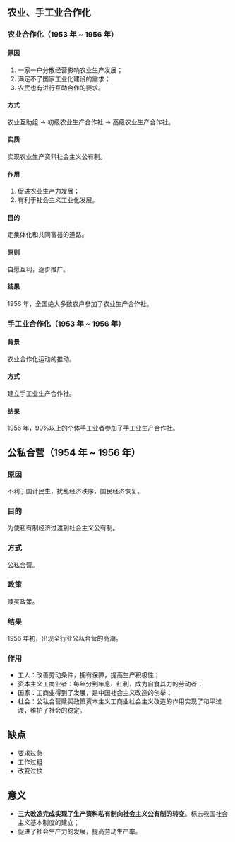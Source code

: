 ## 农业、手工业合作化

### 农业合作化（1953 年 ~ 1956 年）

#### 原因

1. 一家一户分散经营影响农业生产发展；
2. 满足不了国家工业化建设的需求；
3. 农民也有进行互助合作的要求。

#### 方式

农业互助组 $\to$ 初级农业生产合作社 $\to$ 高级农业生产合作社。

#### 实质

实现农业生产资料社会主义公有制。

#### 作用

1. 促进农业生产力发展；
2. 有利于社会主义工业化发展。

#### 目的

走集体化和共同富裕的道路。

#### 原则

自愿互利，逐步推广。

#### 结果

1956 年，全国绝大多数农户参加了农业生产合作社。

### 手工业合作化（1953 年 ~ 1956 年）

#### 背景

农业合作化运动的推动。

#### 方式

建立手工业生产合作社。

#### 结果

1956 年，90%以上的个体手工业者参加了手工业生产合作社。

## 公私合营（1954 年 ~ 1956 年）

### 原因

不利于国计民生，扰乱经济秩序，国民经济恢复。

### 目的

为使私有制经济过渡到社会主义公有制。

### 方式

公私合营。

### 政策

赎买政策。

### 结果

1956 年初，出现全行业公私合营的高潮。

### 作用

- 工人：改善劳动条件，拥有保障，提高生产积极性；
- 资本主义工商业者：每年分到年息、红利，成为自食其力的劳动者；
- 国家：工商业得到了发展，是中国社会主义改造的创举；
- 社会：公私合营赎买政策资本主义工商业社会主义改造的作用实现了和平过渡，维护了社会的稳定。

## 缺点

- 要求过急
- 工作过粗
- 改变过快

## 意义

- **三大改造完成实现了生产资料私有制向社会主义公有制的转变**。标志我国社会主义基本制度的建立；
- 促进了社会生产力的发展，提高劳动生产率。
